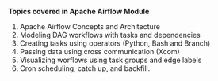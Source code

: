 **Topics covered in Apache Airflow Module**
1. Apache Airflow Concepts and Architecture
2. Modeling DAG workflows with tasks and dependencies
3. Creating tasks using operators (Python, Bash and Branch)
4. Passing data using cross communication (Xcom)
5. Visualizing worflows using task groups and edge labels
6. Cron scheduling, catch up, and backfill.
